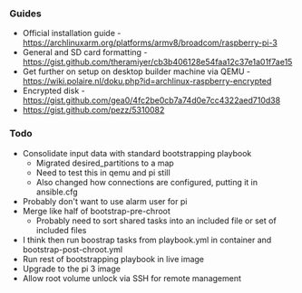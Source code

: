 ### Guides

- Official installation guide - https://archlinuxarm.org/platforms/armv8/broadcom/raspberry-pi-3
- General and SD card formatting - https://gist.github.com/theramiyer/cb3b406128e54faa12c37e1a01f7ae15
- Get further on setup on desktop builder machine via QEMU - https://wiki.polaire.nl/doku.php?id=archlinux-raspberry-encrypted
- Encrypted disk - https://gist.github.com/gea0/4fc2be0cb7a74d0e7cc4322aed710d38
- https://gist.github.com/pezz/5310082

### Todo

* Consolidate input data with standard bootstrapping playbook
  * Migrated desired_partitions to a map
  * Need to test this in qemu and pi still
  * Also changed how connections are configured, putting it in ansible.cfg
* Probably don't want to use alarm user for pi
* Merge like half of bootstrap-pre-chroot
  * Probably need to sort shared tasks into an included file or set of included files
* I think then run boostrap tasks from playbook.yml in container and bootstrap-post-chroot.yml
* Run rest of bootstrapping playbook in live image
* Upgrade to the pi 3 image
* Allow root volume unlock via SSH for remote management
